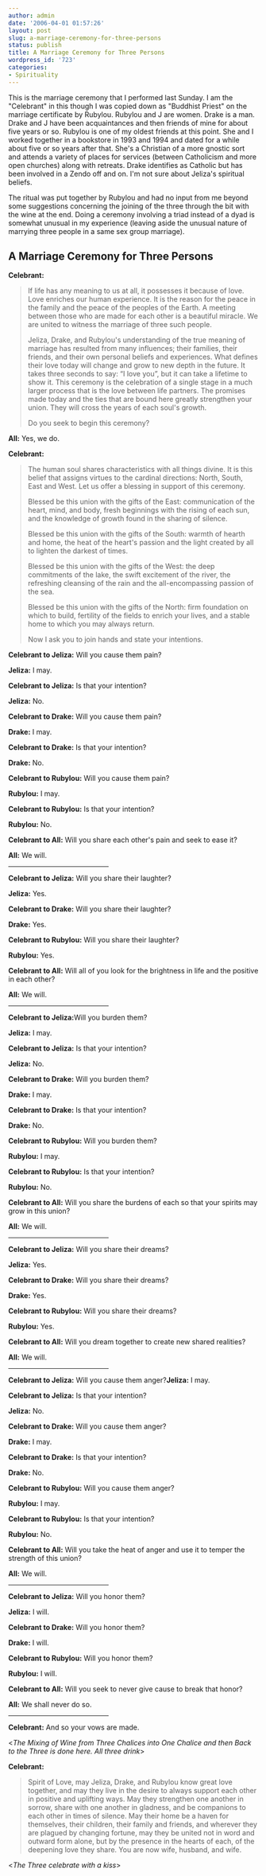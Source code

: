 ```yaml
---
author: admin
date: '2006-04-01 01:57:26'
layout: post
slug: a-marriage-ceremony-for-three-persons
status: publish
title: A Marriage Ceremony for Three Persons
wordpress_id: '723'
categories:
- Spirituality
---
```

This is the marriage ceremony that I performed last Sunday. I am the "Celebrant" in this though I was copied down as "Buddhist Priest" on the marriage certificate by Rubylou. Rubylou and J are women. Drake is a man. Drake and J have been acquaintances and then friends of mine for about five years or so. Rubylou is one of my oldest friends at this point. She and I worked together in a bookstore in 1993 and 1994 and dated for a while about five or so years after that. She's a Christian of a more gnostic sort and attends a variety of places for services (between Catholicism and more open churches) along with retreats. Drake identifies as Catholic but has been involved in a Zendo off and on. I'm not sure about Jeliza's spiritual beliefs.

The ritual was put together by Rubylou and had no input from me beyond some suggestions concerning the joining of the three through the bit with the wine at the end. Doing a ceremony involving a triad instead of a dyad is somewhat unusual in my experience (leaving aside the unusual nature of marrying three people in a same sex group marriage).
<h2>A Marriage Ceremony for Three Persons</h2>
<strong>Celebrant:</strong>
<blockquote>If life has any meaning to us  at all, it possesses it because of love. Love enriches our human experience. It  is the reason for the peace in the family and the peace of the peoples of the  Earth. A meeting between those who are made for each other is a beautiful  miracle. We are united to witness the marriage of three such people.

Jeliza, Drake, and Rubylou's  understanding of the true meaning of marriage has resulted from many influences;  their families, their friends, and their own personal beliefs and experiences.  What defines their love today will change and grow to new depth in the future.  It takes three seconds to say: “I love you”, but it can take a lifetime to show  it. This ceremony is the celebration of a single stage in a much larger process  that is the love between life partners. The promises made today and the ties  that are bound here greatly strengthen your union. They will cross the years of  each soul's growth.

Do you seek to begin this  ceremony?</blockquote>
<strong>All:</strong> Yes, we do.

<strong>Celebrant:</strong>
<blockquote>The human soul shares  characteristics with all things divine. It is this belief that assigns virtues  to the cardinal directions: North, South, East and West. Let us offer a blessing  in support of this ceremony.

Blessed be this union with  the gifts of the East: communication of the heart, mind, and body, fresh  beginnings with the rising of each sun, and the knowledge of growth found in the  sharing of silence.

Blessed be this union with  the gifts of the South: warmth of hearth and home, the heat of the heart's  passion and the light created by all to lighten the darkest of times.

Blessed be this union with  the gifts of the West: the deep commitments of the lake, the swift excitement of  the river, the refreshing cleansing of the rain and the all-encompassing passion  of the sea.

Blessed be this union with  the gifts of the North: firm foundation on which to build, fertility of the  fields to enrich your lives, and a stable home to which you may always return.

Now I ask you to join hands  and state your intentions.</blockquote>
<strong>Celebrant to Jeliza:</strong> Will you cause them pain?

<strong>Jeliza:</strong> I may.

<strong>Celebrant to Jeliza:</strong> Is that your intention?

<strong>Jeliza:</strong> No.

<strong>Celebrant to Drake:</strong> Will you cause them pain?

<strong>Drake:</strong> I may.

<strong>Celebrant to Drake:</strong> Is that your intention?

<strong>Drake:</strong> No.

<strong>Celebrant to Rubylou:</strong> Will you cause them pain?

<strong> Rubylou:</strong> I may.

<strong>Celebrant to Rubylou:</strong> Is that your intention?

<strong> Rubylou:</strong> No.

<strong>Celebrant to All:</strong> Will you share each other's pain and seek to ease it?

<strong>All:</strong> We will.

<hr width="40%" />

<strong>Celebrant to Jeliza:</strong> Will you share their laughter?

<strong>Jeliza:</strong> Yes.

<strong>Celebrant to Drake:</strong> Will you share their laughter?

<strong>Drake:</strong> Yes.

<strong>Celebrant to Rubylou:</strong> Will you share their laughter?

<strong> Rubylou:</strong> Yes.

<strong>Celebrant to All:</strong> Will all of you look for the brightness in life and the positive in each other?

<strong>All:</strong> We will.

<hr width="40%" />

<strong>Celebrant to Jeliza:</strong>Will you burden them?

<strong>Jeliza:</strong> I may.

<strong>Celebrant to Jeliza:</strong> Is that your intention?

<strong>Jeliza:</strong> No.

<strong>Celebrant to Drake:</strong> Will you burden them?

<strong>Drake:</strong> I may.

<strong>Celebrant to Drake:</strong> Is that your intention?

<strong>Drake:</strong> No.

<strong>Celebrant to Rubylou:</strong> Will you burden them?

<strong> Rubylou:</strong> I may.

<strong>Celebrant to Rubylou:</strong> Is that your intention?

<strong> Rubylou:</strong> No.

<strong>Celebrant to All:</strong> Will you share the burdens of each so that your spirits may grow in this union?

<strong>All:</strong> We will.

<hr width="40%" />

<strong>Celebrant to Jeliza:</strong> Will you share their dreams?

<strong>Jeliza:</strong> Yes.

<strong>Celebrant to Drake:</strong> Will you share their dreams?

<strong>Drake:</strong> Yes.

<strong>Celebrant to Rubylou:</strong> Will you share their dreams?

<strong> Rubylou:</strong> Yes.

<strong>Celebrant to All:</strong> Will you dream together to create new shared realities?

<strong>All:</strong> We will.

<hr width="40%" />

<strong>Celebrant to Jeliza:</strong> Will you cause them anger?<strong>Jeliza:</strong> I may.

<strong>Celebrant to Jeliza:</strong> Is that your intention?

<strong>Jeliza:</strong> No.

<strong>Celebrant to Drake:</strong> Will you cause them anger?

<strong>Drake:</strong> I may.

<strong>Celebrant to Drake:</strong> Is that your intention?

<strong>Drake:</strong> No.

<strong>Celebrant to Rubylou:</strong> Will you cause them anger?

<strong> Rubylou:</strong> I may.

<strong>Celebrant to Rubylou:</strong> Is that your intention?

<strong> Rubylou:</strong> No.

<strong>Celebrant to All:</strong> Will you take the heat of anger and use it to temper the strength of this union?

<strong>All:</strong> We will.

<hr width="40%" />

<strong>Celebrant to Jeliza:</strong> Will you honor them?

<strong>Jeliza:</strong> I will.

<strong>Celebrant to Drake:</strong> Will you honor them?

<strong>Drake:</strong> I will.

<strong>Celebrant to Rubylou:</strong> Will you honor them?

<strong> Rubylou:</strong> I will.

<strong>Celebrant to All:</strong> Will you seek to never give cause to break that honor?

<strong>All:</strong> We shall never do so.

<hr width="40%" />

<strong>Celebrant:</strong> And so your vows are made.

&lt;<em>The Mixing of Wine from Three Chalices into One Chalice and then Back to  the Three is done here. All three drink</em>&gt;

<strong>Celebrant:</strong>

<blockquote>Spirit of Love, may Jeliza,  Drake, and Rubylou know great love together, and may they live in the desire to  always support each other in positive and uplifting ways. May they strengthen  one another in sorrow, share with one another in gladness, and be companions to  each other in times of silence. May their home be a haven for themselves, their  children, their family and friends, and wherever they are plagued by changing  fortune, may they be united not in word and outward form alone, but by the  presence in the hearts of each, of the deepening love they share. You are now  wife, husband, and wife.</blockquote>

&lt;<em>The Three celebrate with a kiss</em>&gt;
